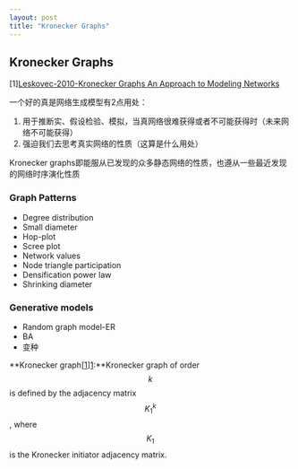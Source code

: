 ```yaml
---
layout: post
title: "Kronecker Graphs"
---
```


## Kronecker Graphs ##

[1][Leskovec-2010-Kronecker Graphs An Approach to Modeling Networks](http://scholar.google.com.hk/scholar?q=Kronecker+Graphs+An+Approach+to+Modeling+Networks&btnG=&hl=zh-CN&as_sdt=0%2C5&as_vis=1)

一个好的真是网络生成模型有2点用处：  
1. 用于推断实、假设检验、模拟，当真网络很难获得或者不可能获得时（未来网络不可能获得）  
2. 强迫我们去思考真实网络的性质（这算是什么用处）

Kronecker graphs即能服从已发现的众多静态网络的性质，也遵从一些最近发现的网络时序演化性质

### Graph Patterns ###


- Degree distribution
- Small diameter
- Hop-plot
- Scree plot
- Network values
- Node triangle participation
- Densification power law
- Shrinking diameter

### Generative models ###


- Random graph model-ER
- BA
- 变种

**Kronecker graph[[1]][1]:**Kronecker graph of order $$k$$ is defined by the adjacency matrix $$K_1^k$$, where $$K_1$$ is the Kronecker initiator adjacency matrix.

[1]: http://scholar.google.com.hk/scholar?q=Kronecker+Graphs+An+Approach+to+Modeling+Networks&btnG=&hl=zh-CN&as_sdt=0%2C5&as_vis=1
